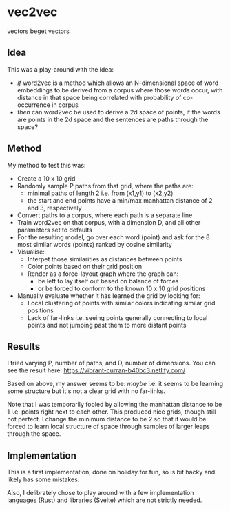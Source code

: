 # vec2vec
vectors beget vectors

## Idea

This was a play-around with the idea: 
- *if* word2vec is a method which allows an N-dimensional space of word embeddings to be derived from a corpus where those words occur, with distance in that space being correlated with probability of co-occurrence in corpus
- *then* can word2vec be used to derive a 2d space of points, if the words are points in the 2d space and the sentences are paths through the space?

## Method

My method to test this was:
- Create a 10 x 10 grid
- Randomly sample P paths from that grid, where the paths are:
  - minimal paths of length 2 i.e. from (x1,y1) to (x2,y2)
  - the start and end points have a min/max manhattan distance of 2 and 3, respectively
- Convert paths to a corpus, where each path is a separate line
- Train word2vec on that corpus, with a dimension D, and all other parameters set to defaults
- For the resulting model, go over each word (point) and ask for the 8 most similar words (points) ranked by cosine similarity
- Visualise:
  - Interpet those similarities as distances between points
  - Color points based on their grid position
  - Render as a force-layout graph where the graph can:
    - be left to lay itself out based on balance of forces
    - or be forced to conform to the known 10 x 10 grid positions
- Manually evaluate whether it has learned the grid by looking for:
  - Local clustering of points with similar colors indicating similar grid positions
  - Lack of far-links i.e. seeing points generally connecting to local points and not jumping past them to more distant points

## Results

I tried varying P, number of paths, and D, number of dimensions. You can see the result here: https://vibrant-curran-b40bc3.netlify.com/

Based on above, my answer seems to be: *maybe* i.e. it seems to be learning some structure but it's not a clear grid with no far-links.

Note that I was temporarily fooled by allowing the manhattan distance to be 1 i.e. points right next to each other. This produced nice grids, though still not perfect. I change the minimum distance to be 2 so that it would be forced to learn local structure of space through samples of larger leaps through the space.

## Implementation

This is a first implementation, done on holiday for fun, so is bit hacky and likely has some mistakes.

Also, I delibrately chose to play around with a few implementation languages (Rust) and libraries (Svelte) which are not strictly needed.
